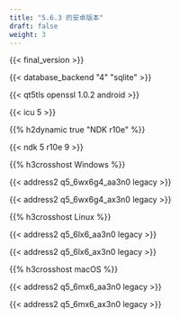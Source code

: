 ```yaml
---
title: "5.6.3 的安卓版本"
draft: false
weight: 3
---
```


{{< final_version >}}

{{< database_backend "4" "sqlite" >}}

{{< qt5tls openssl 1.0.2 android >}}

{{< icu 5 >}}

{{% h2dynamic true "NDK r10e" %}}

{{< ndk 5 r10e 9 >}}

{{% h3crosshost Windows %}}

{{< address2 q5_6wx6g4_aa3n0 legacy >}}

{{< address2 q5_6wx6g4_ax3n0 legacy >}}

{{% h3crosshost Linux %}}

{{< address2 q5_6lx6_aa3n0 legacy >}}

{{< address2 q5_6lx6_ax3n0 legacy >}}

{{% h3crosshost macOS %}}

{{< address2 q5_6mx6_aa3n0 legacy >}}

{{< address2 q5_6mx6_ax3n0 legacy >}}
